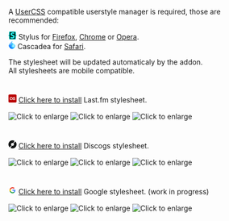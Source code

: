 A [UserCSS](https://github.com/openstyles/stylus/wiki/UserCSS) compatible userstyle manager is required, those are recommended:

![Stylus](/images/Stylus.png) Stylus for [Firefox](https://addons.mozilla.org/en-US/firefox/addon/styl-us/), [Chrome](https://chrome.google.com/webstore/detail/stylus/clngdbkpkpeebahjckkjfobafhncgmne) or [Opera](https://addons.opera.com/en-gb/extensions/details/stylus/).<br>
![Cascadea](/images/Cascadea.png) Cascadea for [Safari](https://cascadea.app/).

The stylesheet will be updated automaticaly by the addon.<br>
All stylesheets are mobile compatible.
#
[![Install](/images/last.fm.png)](https://raw.githubusercontent.com/gomgon/UserCSS/master/last-fm.user.css) [Click here to install](https://raw.githubusercontent.com/gomgon/UserCSS/master/last-fm.user.css) Last.fm stylesheet.

<img align="center" src="https://raw.githubusercontent.com/gomgon/UserCSS/master/images/LastfmScreenshot2.png" height="80" title="Click to enlarge"></img>
<img align="center" src="https://raw.githubusercontent.com/gomgon/UserCSS/master/images/LastfmScreenshot1.png" height="80" title="Click to enlarge"></img>
<img align="center" src="https://raw.githubusercontent.com/gomgon/UserCSS/master/images/LastfmScreenshot3.png" height="80" title="Click to enlarge"></img>
<br>
#
[![Install](/images/discogs.png)](https://raw.githubusercontent.com/gomgon/UserCSS/master/discogs.user.css) [Click here to install](https://raw.githubusercontent.com/gomgon/UserCSS/master/discogs.user.css) Discogs stylesheet.

<img align="center" src="https://raw.githubusercontent.com/gomgon/UserCSS/master/images/DiscogsScreenshot1.png" height="80" title="Click to enlarge"></img>
<img align="center" src="https://raw.githubusercontent.com/gomgon/UserCSS/master/images/DiscogsScreenshot2.png" height="80" title="Click to enlarge"></img>
<img align="center" src="https://raw.githubusercontent.com/gomgon/UserCSS/master/images/DiscogsScreenshot3.png" height="80" title="Click to enlarge"></img>
<br>
#
[![Install](/images/google.png)](https://raw.githubusercontent.com/gomgon/UserCSS/master/google.user.css) [Click here to install](https://raw.githubusercontent.com/gomgon/UserCSS/master/google.user.css) Google stylesheet. (work in progress)

<img align="center" src="https://raw.githubusercontent.com/gomgon/UserCSS/master/images/GoogleScreenshot1.png" height="80" title="Click to enlarge"></img>
<img align="center" src="https://raw.githubusercontent.com/gomgon/UserCSS/master/images/GoogleScreenshot2.png" height="80" title="Click to enlarge"></img>
<img align="center" src="https://raw.githubusercontent.com/gomgon/UserCSS/master/images/GoogleScreenshot3.png" height="80" title="Click to enlarge"></img>
<br>
